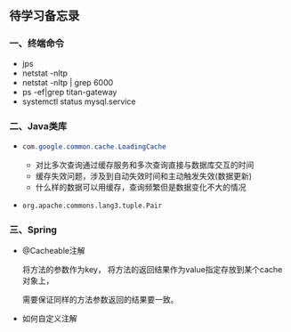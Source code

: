 ## 待学习备忘录

### 一、终端命令

- jps
- netstat -nltp 
- netstat -nltp | grep 6000
- ps -ef|grep titan-gateway
- systemctl status mysql.service

### 二、Java类库

- ```java
  com.google.common.cache.LoadingCache
  ```

  - 对比多次查询通过缓存服务和多次查询直接与数据库交互的时间
  - 缓存失效问题，涉及到自动失效时间和主动触发失效(数据更新)
  - 什么样的数据可以用缓存，查询频繁但是数据变化不大的情况

- ```
  org.apache.commons.lang3.tuple.Pair
  ```

### 三、Spring

- @Cacheable注解

  将方法的参数作为key， 将方法的返回结果作为value指定存放到某个cache对象上，

  需要保证同样的方法参数返回的结果要一致。

- 如何自定义注解

